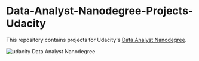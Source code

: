 # Data-Analyst-Nanodegree-Projects-Udacity

This repository contains projects for Udacity's [Data Analyst Nanodegree](https://www.udacity.com/course/data-analyst-nanodegree--nd002).

![udacity Data Analyst Nanodegree](https://graduation.udacity.com/confirm/ACR7ASDA)
